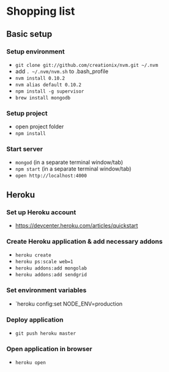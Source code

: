 # Shopping list

## Basic setup

### Setup environment
* `git clone git://github.com/creationix/nvm.git ~/.nvm`
* add `. ~/.nvm/nvm.sh` to .bash_profile
* `nvm install 0.10.2`
* `nvm alias default 0.10.2`
* `npm install -g supervisor`
* `brew install mongodb`

### Setup project
* open project folder
* `npm install`

### Start server
* `mongod` (in a separate terminal window/tab)
* `npm start` (in a separate terminal window/tab)
* `open http://localhost:4000`

## Heroku

### Set up Heroku account
* https://devcenter.heroku.com/articles/quickstart

### Create Heroku application & add necessary addons
* `heroku create`
* `heroku ps:scale web=1`
* `heroku addons:add mongolab`
* `heroku addons:add sendgrid`

### Set environment variables
* `heroku config:set NODE_ENV=production

### Deploy application
* `git push heroku master`

### Open application in browser
* `heroku open`
